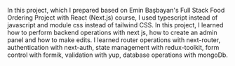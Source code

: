 
In this project, which I prepared based on Emin Başbayan's Full Stack Food Ordering Project with React (Next.js) course, I used typescript instead of javascript and module css instead of tailwind CSS.
In this project, I learned how to perform backend operations with next js, how to create an admin panel and how to make edits.
I learned router operations with next-router, authentication with next-auth, state management with redux-toolkit, form control with formik, validation with yup, database operations with mongoDb.

